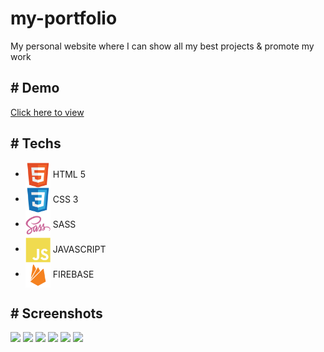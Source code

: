 # my-portfolio
My personal website where I can show all my best projects &amp; promote my work

## # Demo
<a href="https://thauaengelmann.netlify.app/">Click here to view</a>

## # Techs
- <img align="center" alt="Thauã-HTML" width="40" height="40" src="https://github.com/devicons/devicon/blob/master/icons/html5/html5-original.svg"> HTML 5
- <img align="center" alt="Thauã-CSS" height="40" width="40" src="https://raw.githubusercontent.com/devicons/devicon/master/icons/css3/css3-original.svg"> CSS 3
- <img align="center" alt="Thauã-Sass" height="40" width="40" src="https://github.com/devicons/devicon/blob/master/icons/sass/sass-original.svg"> SASS 
- <img align="center" alt="Thauã-Js" height="40" width="40" src="https://raw.githubusercontent.com/devicons/devicon/master/icons/javascript/javascript-plain.svg"> JAVASCRIPT
- <img align="center" alt="Thauã-Firebase" height="40" width="40" src="https://raw.githubusercontent.com/devicons/devicon/master/icons/firebase/firebase-plain.svg"> FIREBASE

## # Screenshots
<img src="https://snipboard.io/c8fSWd.jpg" width="400"> <img src="https://snipboard.io/RNmczQ.jpg" width="400">
<img src="https://snipboard.io/9AkmhH.jpg" width="400"> <img src="https://snipboard.io/ctiShw.jpg" width="400">
<img src="https://snipboard.io/Dfuw3J.jpg" width="400"> <img src="https://snipboard.io/yu2srP.jpg" width="400">
